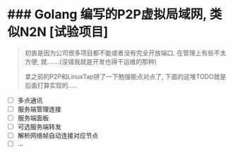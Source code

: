 # ### Golang 编写的P2P虚拟局域网, 类似N2N [试验项目]

> 初衷是因为公司很多项目都不能或者没有完全开放端口, 在管理上有些不太方便, 就.......(没错我就是开发也得干运维的那种)
>
> 拿之前的P2P和LinuxTap拼了一下勉强能点对点了, 下面的这堆TODO就是后面打算实现的.....

* [ ] 多点通讯
* [ ] 服务端管理连接
* [ ] 服务端面板
* [ ] 可选服务端转发
* [ ] 解析网络帧自动连接对应节点
* [ ] ...
